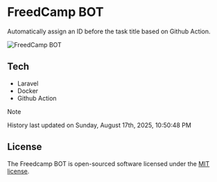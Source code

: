 # FreedCamp BOT

Automatically assign an ID before the task title based on Github Action.

![FreedCamp BOT](https://repository-images.githubusercontent.com/737932867/7d34798b-2680-471c-b089-a78a718d3d6a)

## Tech

- Laravel
- Docker
- Github Action

> [!NOTE]  
> History last updated on Sunday, August 17th, 2025, 10:50:48 PM

## License

The Freedcamp BOT is open-sourced software licensed under the [MIT license](https://opensource.org/licenses/MIT).
